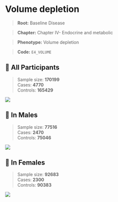 # Volume depletion

> **Root:** Baseline Disease  

> **Chapter:** Chapter IV- Endocrine and metabolic  

> **Phenotype:** Volume depletion  

> **Code:** `E4_VOLUME`

## 🧪 All Participants  
> Sample size: **170199**  
> Cases: **4770**  
> Controls: **165429**
<img src="/Disease/Figures/ALL/Incidence/E4_VOLUME.png"/>
<CsvTable src="/public/Disease/Data/ALL/Incidence/COX_E4_VOLUME.csv" label="🔍 View full results" />

## 👨 In Males  
> Sample size: **77516**  
> Cases: **2470**  
> Controls: **75046**
<img src="/Disease/Figures/Male/Incidence/E4_VOLUME.png"/>
<CsvTable src="/public/Disease/Data/Male/Incidence/COX_E4_VOLUME.csv" label="🔍 View full results" />

## 👩 In Females  
> Sample size: **92683**  
> Cases: **2300**  
> Controls: **90383**
<img src="/Disease/Figures/Female/Incidence/E4_VOLUME.png"/>
<CsvTable src="/public/Disease/Data/Female/Incidence/COX_E4_VOLUME.csv" label="🔍 View full results" />
